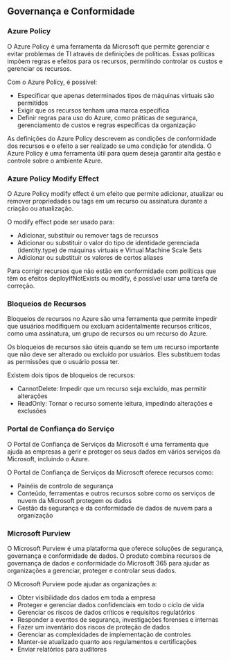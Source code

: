 ## Governança e Conformidade

### Azure Policy
O Azure Policy é uma ferramenta da Microsoft que permite gerenciar e evitar problemas de TI através de definições de políticas. Essas políticas impõem regras e efeitos para os recursos, permitindo controlar os custos e gerenciar os recursos.

Com o Azure Policy, é possível: 
- Especificar que apenas determinados tipos de máquinas virtuais são permitidos 
- Exigir que os recursos tenham uma marca específica 
- Definir regras para uso do Azure, como práticas de segurança, gerenciamento de custos e regras específicas da organização

As definições do Azure Policy descrevem as condições de conformidade dos recursos e o efeito a ser realizado se uma condição for atendida. 
O Azure Policy é uma ferramenta útil para quem deseja garantir alta gestão e controle sobre o ambiente Azure.

### Azure Policy Modify Effect
O Azure Policy modify effect é um efeito que permite adicionar, atualizar ou remover propriedades ou tags em um recurso ou assinatura durante a criação ou atualização.

O modify effect pode ser usado para:
- Adicionar, substituir ou remover tags de recursos
- Adicionar ou substituir o valor do tipo de identidade gerenciada (identity.type) de máquinas virtuais e Virtual Machine Scale Sets
- Adicionar ou substituir os valores de certos aliases 

Para corrigir recursos que não estão em conformidade com políticas que têm os efeitos deployIfNotExists ou modify, é possível usar uma tarefa de correção.

### Bloqueios de Recursos
Bloqueios de recursos no Azure são uma ferramenta que permite impedir que usuários modifiquem ou excluam acidentalmente recursos críticos, como uma assinatura, um grupo de recursos ou um recurso do Azure.

Os bloqueios de recursos são úteis quando se tem um recurso importante que não deve ser alterado ou excluído por usuários. Eles substituem todas as permissões que o usuário possa ter.

Existem dois tipos de bloqueios de recursos:
- CannotDelete: Impedir que um recurso seja excluído, mas permitir alterações
- ReadOnly: Tornar o recurso somente leitura, impedindo alterações e exclusões

### Portal de Confiança do Serviço
O Portal de Confiança de Serviços da Microsoft é uma ferramenta que ajuda as empresas a gerir e proteger os seus dados em vários serviços da Microsoft, incluindo o Azure.

O Portal de Confiança de Serviços da Microsoft oferece recursos como: 
- Painéis de controlo de segurança 
- Conteúdo, ferramentas e outros recursos sobre como os serviços de nuvem da Microsoft protegem os dados 
- Gestão da segurança e da conformidade de dados de nuvem para a organização

### Microsoft Purview
O Microsoft Purview é uma plataforma que oferece soluções de segurança, governança e conformidade de dados. O produto combina recursos de governança de dados e conformidade do Microsoft 365 para ajudar as organizações a gerenciar, proteger e controlar seus dados.

O Microsoft Purview pode ajudar as organizações a: 
- Obter visibilidade dos dados em toda a empresa 
- Proteger e gerenciar dados confidenciais em todo o ciclo de vida 
- Gerenciar os riscos de dados críticos e requisitos regulatórios 
- Responder a eventos de segurança, investigações forenses e internas 
- Fazer um inventário dos riscos de proteção de dados 
- Gerenciar as complexidades de implementação de controles 
- Manter-se atualizado quanto aos regulamentos e certificações 
- Enviar relatórios para auditores 
